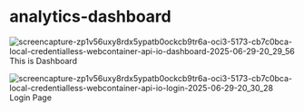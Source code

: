 # analytics-dashboard

![screencapture-zp1v56uxy8rdx5ypatb0ockcb9tr6a-oci3-5173-cb7c0bca-local-credentialless-webcontainer-api-io-dashboard-2025-06-29-20_29_56](https://github.com/user-attachments/assets/34fe6b67-a885-4eef-bf84-569e9a600525)
This is Dashboard


![screencapture-zp1v56uxy8rdx5ypatb0ockcb9tr6a-oci3-5173-cb7c0bca-local-credentialless-webcontainer-api-io-login-2025-06-29-20_30_28](https://github.com/user-attachments/assets/8a2c8f6b-8be8-4bad-8de0-c2e3d8d5ed83)
Login Page
